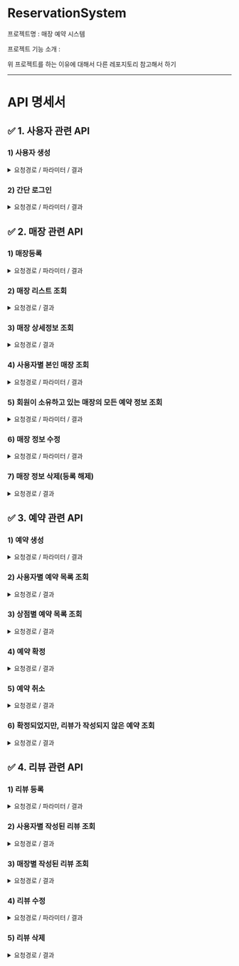 # ReservationSystem
프로젝트명 : 매장 예약 시스템

프로젝트 기능 소개 : 

위 프로젝트를 하는 이유에 대해서 다른 레포지토리 참고해서 하기

---

# API 명세서

## ✅ 1. 사용자 관련 API
### 1) 사용자 생성
<details>
<summary>요청경로 / 파라미터 / 결과</summary>
요쳥경로 : [POST] http://localhost:8080/member

파라미터

~~~
{
    "username" : "jiho",
    "password" : "dodlal1234",
    "memberStatus" : "PARTNER"
}
~~~

결과
~~~
{
    "id": 33,
    "username": "jisu",
    "password": "dodlal1234",
    "memberStatus": "PARTNER"
}
~~~
</details>

### 2) 간단 로그인 

<details>
<summary>요청경로 / 파라미터 / 결과</summary>
요쳥경로 : [POST] http://localhost:8080/login

파라미터

~~~
{
    "username" : "jisu",
    "password" : "dodlal12345"
}
~~~

결과
- 성공시
~~~
{
    "username": "jisu",
    "password": null,
    "memberStatus": "PARTNER"
}
~~~
- 실패시 
~~~
{
    로그인 정보가 올바르지 않습니다.
}
~~~
</details>

## ✅ 2. 매장 관련 API
### 1) 매장등록
<details>
<summary>요청경로 / 파라미터 / 결과</summary>

<img width="932" alt="스크린샷 2023-08-21 오후 12 20 24" src="https://github.com/JisuPark-dev/ReservationSystem/assets/122674412/21506602-819e-4437-8ced-48f005bbb242">

요쳥경로 : [POST] http://localhost:8080/store

파라미터
~~~
{
    "memberId" : 2,
    "name" : "testStore5",
    "location" : "seoul",
    "description" : "test description2"
}
~~~
결과

~~~ 
{
    "storeId": 39,
    "memberId": 2,
    "name": "testStore5",
    "location": "seoul",
    "description": "test description2"
}
~~~

</details>


### 2) 매장 리스트 조회
<details>
<summary>요청경로 / 결과</summary>

<img width="651" alt="스크린샷 2023-08-21 오후 12 52 13" src="https://github.com/JisuPark-dev/ReservationSystem/assets/122674412/353c6807-7d1c-49d3-b5fc-3b78600ce085">



요쳥경로 : [GET] http://localhost:8080/store

결과
~~~
{
    "count": 11,
    "data": [
        {
            "storeId": 7,
            "memberId": 6,
            "name": "update Test2 Name2",
            "location": "seoul",
            "description": "test description"
        },
        {
            "storeId": 11,
            "memberId": 10,
            "name": "testStore2",
            "location": "seoul",
            "description": "test description2"
        },
        ...
    ]
}
~~~

</details>


### 3) 매장 상세정보 조회
<details>
<summary>요청경로 / 결과</summary>

<img width="680" alt="스크린샷 2023-08-21 오후 1 03 25" src="https://github.com/JisuPark-dev/ReservationSystem/assets/122674412/75f641eb-9f8c-4ea2-96c1-6a212fdc723d">


요쳥경로 : [GET] http://localhost:8080/store/15

결과
~~~
{
    "count": 1,
    "data": {
        "storeId": 15,
        "memberId": 2,
        "name": "testStore4",
        "location": "seoul",
        "description": "test description2"
    }
}
~~~

</details>


### 4) 사용자별 본인 매장 조회

<details>
<summary>요청경로 / 파라미터 / 결과</summary>

요청경로 : [GET] http://localhost:8080/store/member/1

파라미터

결과
~~~
{
    "count": 3,
    "data": [
        {
            "storeId": 3,
            "memberId": 1,
            "name": "testStore",
            "location": "seoul",
            "description": "test description"
        },
        ...
    ]
}
~~~

</details>

### 5) 회원이 소유하고 있는 매장의 모든 예약 정보 조회

<details>
<summary>요청경로 / 파라미터 / 결과</summary>

요청경로 : [GET] http://localhost:8080/members/{memberId}/owned-stores/reservations

파라미터

결과
~~~
{
    "count": 2,
    "data": [
        {
            "storeName": "testStore",
            "reservationMemberName": "jisu",
            "createdAt": "2023-08-26T12:19:23.405085",
            "reservationAt": "2023-08-18T14:30:00"
        },
        ...
    ]
}
~~~

</details>

### 6) 매장 정보 수정
<details>
<summary>요청경로 / 파라미터 / 결과</summary>

<img width="680" alt="스크린샷 2023-08-21 오후 1 04 04" src="https://github.com/JisuPark-dev/ReservationSystem/assets/122674412/91bc250c-4dc3-4a9a-baf7-4ef02ddd999f">

요청경로 : [PUT] http://localhost:8080/store/13

파라미터 
~~~
{
    "name" : "update Test Name",
    "location" : "update Test location",
    "description" : "update test store"
}
~~~

결과
~~~
{
    "storeId": 13,
    "memberId": 12,
    "name": "update Test Name",
    "location": "update Test location",
    "description": "update test store"
}
~~~

</details>


### 7) 매장 정보 삭제(등록 해제)
<details>
<summary>요청경로 / 결과</summary>

요쳥경로 : [DELETE] http://localhost:8080/store/9

결과 : 삭제기능 구현
</details>

## ✅ 3. 예약 관련 API
### 1) 예약 생성
<details>
<summary>요청경로 / 파라미터 / 결과</summary>

요청경로 : [POST] http://localhost:8080/reservation
파라미터
~~~
{
  "memberId" : 19,
  "storeId" : 15,
  "reservationStatus" : "REQUESTED",
  "time" : "2023-08-18T14:30:00"
}
~~~

결과
~~~
{
    "memberId": 19,
    "storeId": 15,
    "reservationId": 40,
    "time": "2023-08-18T14:30:00",
    "reservationStatus": "REQUESTED"
}
~~~
</details>

### 2) 사용자별 예약 목록 조회
<details>
<summary>요청경로 / 결과</summary>

요청경로 : [GET] http://localhost:8080/reservations/member/19

결과
~~~
{
    "count": 1,
    "data": [
        {
            "memberId": 2,
            "storeId": 15,
            "reservationId": 18,
            "time": "2023-08-18T14:30:00",
            "reservationStatus": "CONFIRMED"
        }
    ]
}
~~~

</details>

### 3) 상점별 예약 목록 조회
<details>
<summary>요청경로 / 결과</summary>

요청경로 : [GET]http://localhost:8080/reservations/store/15

결과 
~~~
{
    "count": 4,
    "data": [
        {
            "memberId": 2,
            "storeId": 15,
            "reservationId": 18,
            "time": "2023-08-18T14:30:00",
            "reservationStatus": "CONFIRMED"
        },
        ...
    ]
}
~~~

</details>

### 4) 예약 확정
<details>
<summary>요청경로 / 결과</summary>

요청경로 : [PUT] http://localhost:8080/reservation/cancel?reservationId=21

결과 
~~~
{
    "memberId": 19,
    "storeId": 15,
    "reservationId": 40,
    "time": "2023-08-18T14:30:00",
    "reservationStatus": "CONFIRMED"
}
~~~
"reservationStatus": "CONFIRMED"으로 변경됨.

</details>

### 5) 예약 취소
<details>
<summary>요청경로 / 결과</summary>

요청경로 : [PUT] http://localhost:8080/reservation/cancel?reservationId=21

결과 
~~~
{
    "memberId": 19,
    "storeId": 15,
    "reservationId": 40,
    "time": "2023-08-18T14:30:00",
    "reservationStatus": "CANCELED"
}
~~~

"reservationStatus": "CANCELED"으로 변경됨.

</details>

### 6) 확정되었지만, 리뷰가 작성되지 않은 예약 조회
<details>
<summary>요청경로 / 결과</summary>

요청경로 : [GET] http://localhost:8080/reservations/without_review/member/19

결과
~~~
{
    "count": 1,
    "data": [
        {
            "memberId": 19,
            "storeId": 15,
            "reservationId": 40,
            "time": "2023-08-18T14:30:00",
            "reservationStatus": "CONFIRMED"
        }
    ]
}
~~~

</details>

## ✅ 4. 리뷰 관련 API
### 1) 리뷰 등록
<details>
<summary>요청경로 / 파라미터 / 결과</summary>

요쳥경로 : [POST] http://localhost:8080/review

파라미터 
~~~
{
    "memberId" : 19,
    "storeId" : 15,
    "reservationId" : 51,
    "content" : "review test5"
}
~~~

결과
~~~
{
    "memberId": 48,
    "storeId": 39,
    "reservationId": 51,
    "reviewId": 52,
    "content": "review test!!@@"
}
~~~
</details>

### 2) 사용자별 작성된 리뷰 조회
<details>
<summary>요청경로 / 결과</summary>

요쳥경로 : [GET] http://localhost:8080/reviews/member/48

결과
~~~
{
    "count": 1,
    "data": [
        {
            "memberId": 48,
            "storeId": 39,
            "reservationId": 53,
            "reviewId": 58,
            "content": "review content is updated!!!!2"
        }
    ]
}
~~~

</details>

### 3) 매장별 작성된 리뷰 조회
<details>
<summary>요청경로 / 결과</summary>

요쳥경로 : [GET] http://localhost:8080/reviews/store/39

결과
~~~
{
    "count": 3,
    "data": [
        {
            "memberId": 19,
            "storeId": 15,
            "reservationId": 20,
            "reviewId": 27,
            "content": "review test2"
        },
        ...
    ]
}
~~~
</details>

### 4) 리뷰 수정
<details>
<summary>요청경로 / 파라미터 / 결과</summary>

요쳥경로 : [PUT] http://localhost:8080/review/52

파라미터
~~~
{
    "content": "review content is updated!!"
}
~~~

결과
~~~
{
    "memberId": 48,
    "storeId": 39,
    "reservationId": 51,
    "reviewId": 52,
    "content": "review content is updated!!"
}
~~~
</details>

### 5) 리뷰 삭제
<details>
<summary>요청경로 / 결과</summary>

요쳥경로 : [DELETE] http://localhost:8080/review/50

결과
- 입력값이 있는 데이터에 대해서만 수정 진행
</details>

